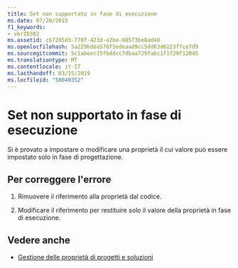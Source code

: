 ```yaml
---
title: Set non supportato in fase di esecuzione
ms.date: 07/20/2015
f1_keywords:
- vbrID382
ms.assetid: cb7285d3-778f-423d-a2be-88573be8ad48
ms.openlocfilehash: 5a229bdea576f5edeaad9cc5dd63d6223ffce7d9
ms.sourcegitcommit: 5c1abeec15fbddcc7dbaa729fabc1f1f29f12045
ms.translationtype: MT
ms.contentlocale: it-IT
ms.lasthandoff: 03/15/2019
ms.locfileid: "58049352"
---
```

# <a name="set-not-supported-at-run-time"></a>Set non supportato in fase di esecuzione
Si è provato a impostare o modificare una proprietà il cui valore può essere impostato solo in fase di progettazione.  
  
## <a name="to-correct-this-error"></a>Per correggere l'errore  
  
1.  Rimuovere il riferimento alla proprietà dal codice.  
  
2.  Modificare il riferimento per restituire solo il valore della proprietà in fase di esecuzione.  
  
## <a name="see-also"></a>Vedere anche

- [Gestione delle proprietà di progetti e soluzioni](/visualstudio/ide/managing-project-and-solution-properties)
